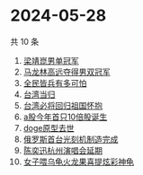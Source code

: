 # 2024-05-28

共 10 条

<!-- BEGIN ZHIHUSEARCH -->
<!-- 最后更新时间 Tue May 28 2024 06:06:59 GMT+0800 (China Standard Time) -->
1. [梁靖崑男单冠军](https://www.zhihu.com/search?q=梁靖崑男单冠军)
1. [马龙林高远夺得男双冠军](https://www.zhihu.com/search?q=马龙林高远夺得男双冠军)
1. [全民皆兵有多可怕](https://www.zhihu.com/search?q=全民皆兵有多可怕)
1. [台湾当归](https://www.zhihu.com/search?q=台湾当归)
1. [台湾必将回归祖国怀抱](https://www.zhihu.com/search?q=台湾必将回归祖国怀抱)
1. [a股今年首只10倍股诞生](https://www.zhihu.com/search?q=a股今年首只10倍股诞生)
1. [doge原型去世](https://www.zhihu.com/search?q=doge原型去世)
1. [俄罗斯首台光刻机制造完成](https://www.zhihu.com/search?q=俄罗斯首台光刻机制造完成)
1. [陈奕迅杭州演唱会延期](https://www.zhihu.com/search?q=陈奕迅杭州演唱会延期)
1. [女子喂乌龟火龙果喜提炫彩神龟](https://www.zhihu.com/search?q=女子喂乌龟火龙果喜提炫彩神龟)
<!-- END ZHIHUSEARCH -->
